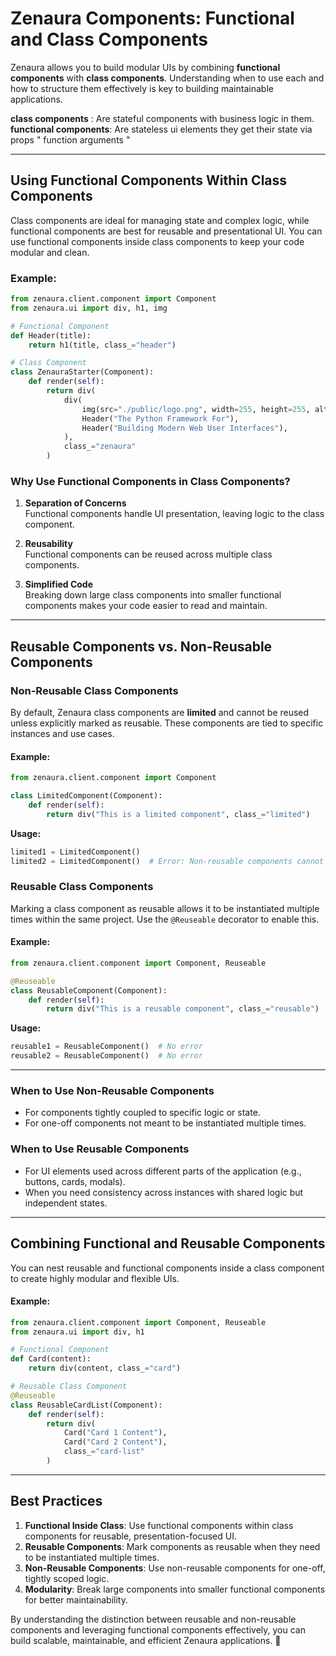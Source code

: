 # **Zenaura Components: Functional and Class Components**

Zenaura allows you to build modular UIs by combining **functional components** with **class components**. Understanding when to use each and how to structure them effectively is key to building maintainable applications.

**class components** : Are stateful components with business logic in them.
**functional components**: Are stateless ui elements they get their state via props " function arguments "

---

## **Using Functional Components Within Class Components**

Class components are ideal for managing state and complex logic, while functional components are best for reusable and presentational UI. You can use functional components inside class components to keep your code modular and clean.

### Example:

```python
from zenaura.client.component import Component
from zenaura.ui import div, h1, img

# Functional Component
def Header(title):
    return h1(title, class_="header")

# Class Component
class ZenauraStarter(Component):
    def render(self):
        return div(
            div(
                img(src="./public/logo.png", width=255, height=255, alt="starterLogo"),
                Header("The Python Framework For"),
                Header("Building Modern Web User Interfaces"),
            ),
            class_="zenaura"
        )
```

### Why Use Functional Components in Class Components?

1. **Separation of Concerns**  
   Functional components handle UI presentation, leaving logic to the class component.

2. **Reusability**  
   Functional components can be reused across multiple class components.

3. **Simplified Code**  
   Breaking down large class components into smaller functional components makes your code easier to read and maintain.

---

## **Reusable Components vs. Non-Reusable Components**

### **Non-Reusable Class Components**
By default, Zenaura class components are **limited** and cannot be reused unless explicitly marked as reusable. These components are tied to specific instances and use cases.

#### Example:
```python
from zenaura.client.component import Component

class LimitedComponent(Component):
    def render(self):
        return div("This is a limited component", class_="limited")
```

**Usage:**
```python
limited1 = LimitedComponent()
limited2 = LimitedComponent()  # Error: Non-reusable components cannot be instantiated multiple times
```

### **Reusable Class Components**
Marking a class component as reusable allows it to be instantiated multiple times within the same project. Use the `@Reuseable` decorator to enable this.

#### Example:
```python
from zenaura.client.component import Component, Reuseable

@Reuseable
class ReusableComponent(Component):
    def render(self):
        return div("This is a reusable component", class_="reusable")
```

**Usage:**
```python
reusable1 = ReusableComponent()  # No error
reusable2 = ReusableComponent()  # No error
```

---

### **When to Use Non-Reusable Components**
- For components tightly coupled to specific logic or state.
- For one-off components not meant to be instantiated multiple times.

### **When to Use Reusable Components**
- For UI elements used across different parts of the application (e.g., buttons, cards, modals).
- When you need consistency across instances with shared logic but independent states.

---

## **Combining Functional and Reusable Components**

You can nest reusable and functional components inside a class component to create highly modular and flexible UIs.

#### Example:
```python
from zenaura.client.component import Component, Reuseable
from zenaura.ui import div, h1

# Functional Component
def Card(content):
    return div(content, class_="card")

# Reusable Class Component
@Reuseable
class ReusableCardList(Component):
    def render(self):
        return div(
            Card("Card 1 Content"),
            Card("Card 2 Content"),
            class_="card-list"
        )
```

---

## **Best Practices**

1. **Functional Inside Class**: Use functional components within class components for reusable, presentation-focused UI.
2. **Reusable Components**: Mark components as reusable when they need to be instantiated multiple times.
3. **Non-Reusable Components**: Use non-reusable components for one-off, tightly scoped logic.
4. **Modularity**: Break large components into smaller functional components for better maintainability.

By understanding the distinction between reusable and non-reusable components and leveraging functional components effectively, you can build scalable, maintainable, and efficient Zenaura applications. 🚀